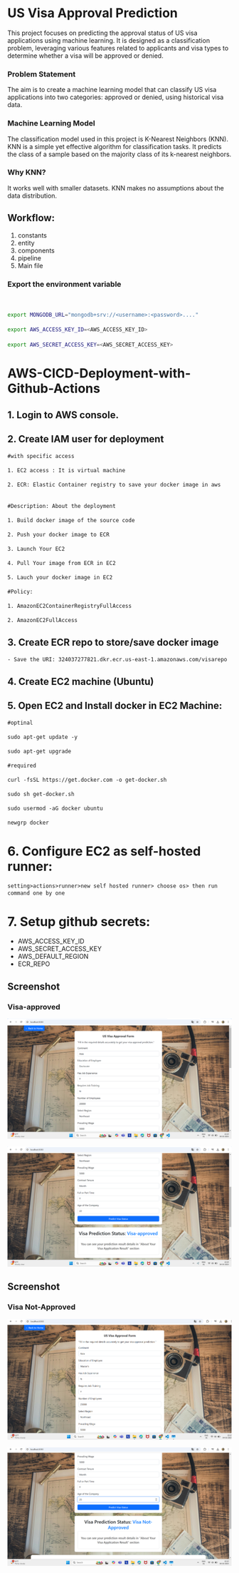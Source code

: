 # US Visa Approval Prediction
This project focuses on predicting the approval status of US visa applications using machine learning. It is designed as a classification problem, leveraging various features related to applicants and visa types to determine whether a visa will be approved or denied.

### Problem Statement
The aim is to create a machine learning model that can classify US visa applications into two categories: approved or denied, using historical visa data.

### Machine Learning Model
The classification model used in this project is K-Nearest Neighbors (KNN). KNN is a simple yet effective algorithm for classification tasks. It predicts the class of a sample based on the majority class of its k-nearest neighbors.

### Why KNN?
It works well with smaller datasets.
KNN makes no assumptions about the data distribution.

## Workflow:

1. constants
2. entity
3. components
4. pipeline
5. Main file



### Export the  environment variable
```bash


export MONGODB_URL="mongodb+srv://<username>:<password>...."

export AWS_ACCESS_KEY_ID=<AWS_ACCESS_KEY_ID>

export AWS_SECRET_ACCESS_KEY=<AWS_SECRET_ACCESS_KEY> 


```


# AWS-CICD-Deployment-with-Github-Actions

## 1. Login to AWS console.

## 2. Create IAM user for deployment

	#with specific access

	1. EC2 access : It is virtual machine

	2. ECR: Elastic Container registry to save your docker image in aws


	#Description: About the deployment

	1. Build docker image of the source code

	2. Push your docker image to ECR

	3. Launch Your EC2 

	4. Pull Your image from ECR in EC2

	5. Lauch your docker image in EC2

	#Policy:

	1. AmazonEC2ContainerRegistryFullAccess

	2. AmazonEC2FullAccess

	
## 3. Create ECR repo to store/save docker image
    - Save the URI: 324037277821.dkr.ecr.us-east-1.amazonaws.com/visarepo

	
## 4. Create EC2 machine (Ubuntu) 

## 5. Open EC2 and Install docker in EC2 Machine:
	
	
	#optinal

	sudo apt-get update -y

	sudo apt-get upgrade
	
	#required

	curl -fsSL https://get.docker.com -o get-docker.sh

	sudo sh get-docker.sh

	sudo usermod -aG docker ubuntu

	newgrp docker
	
# 6. Configure EC2 as self-hosted runner:
    setting>actions>runner>new self hosted runner> choose os> then run command one by one


# 7. Setup github secrets:

   - AWS_ACCESS_KEY_ID
   - AWS_SECRET_ACCESS_KEY
   - AWS_DEFAULT_REGION
   - ECR_REPO


## Screenshot
### Visa-approved
![App Screenshot](https://github.com/VigneshvickyData/Data_Branching/blob/main/ap1.png?raw=true)

![App Screenshot](https://github.com/VigneshvickyData/Data_Branching/blob/main/ap2.png?raw=true)

## Screenshot
### Visa Not-Approved 
![App Screenshot](https://github.com/VigneshvickyData/Data_Branching/blob/main/ap%20no.png?raw=true)

![App Screenshot](https://github.com/VigneshvickyData/Data_Branching/blob/main/ap%20no1.png?raw=true)